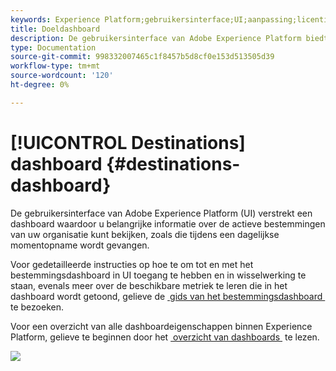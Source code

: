 ```yaml
---
keywords: Experience Platform;gebruikersinterface;UI;aanpassing;licentiegebruiksdashboard;dashboard;licentiegebruik;machtiging;consumptie
title: Doeldashboard
description: De gebruikersinterface van Adobe Experience Platform biedt een dashboard waarmee u belangrijke informatie over de actieve doelen van uw organisatie kunt bekijken.
type: Documentation
source-git-commit: 998332007465c1f8457b5d8cf0e153d513505d39
workflow-type: tm+mt
source-wordcount: '120'
ht-degree: 0%

---
```



# [!UICONTROL Destinations] dashboard {#destinations-dashboard}

De gebruikersinterface van Adobe Experience Platform (UI) verstrekt een dashboard waardoor u belangrijke informatie over de actieve bestemmingen van uw organisatie kunt bekijken, zoals die tijdens een dagelijkse momentopname wordt gevangen.

Voor gedetailleerde instructies op hoe te om tot en met het bestemmingsdashboard in UI toegang te hebben en in wisselwerking te staan, evenals meer over de beschikbare metriek te leren die in het dashboard wordt getoond, gelieve de [&#x200B; gids van het bestemmingsdashboard &#x200B;](../dashboards/guides/destinations.md) te bezoeken.

Voor een overzicht van alle dashboardeigenschappen binnen Experience Platform, gelieve te beginnen door het [&#x200B; overzicht van dashboards &#x200B;](../../dashboards/home.md) te lezen.

![](images/destinations-dashboard/dashboard-overview.png)